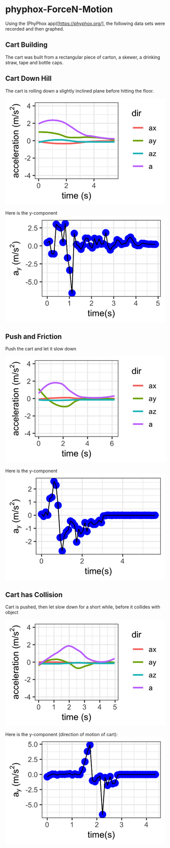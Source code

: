 # phyphox-ForceN-Motion

Using the (PhyPhox app)[https://phyphox.org/], the following data sets were recorded and then graphed.

## Cart Building

The cart was built from a rectangular piece of carton, a skewer, a drinking straw, tape and bottle caps. 


## Cart Down Hill

The cart is rolling down a slightly inclined plane before hitting the floor.

![Cart going down hill](graphs/cart-downhill.png)


Here is the y-component
![Cart pushed, then slows](graphs/cart-downhill-ay.png)


## Push and Friction

Push the cart and let it slow down

![Cart pushed, then slows](graphs/cart-pushFriction1.png)

Here is the y-component
![Cart pushed, then slows](graphs/cart-pushFriction1-ay.png)

## Cart has Collision

Cart is pushed, then let slow down for a short while, before it collides with object

![Cart with collision](graphs/cart-pushNcollision.png)

Here is the y-component (direction of motion of cart):
![Cart with collision: ay](graphs/cart-pushNcollision-ay.png)